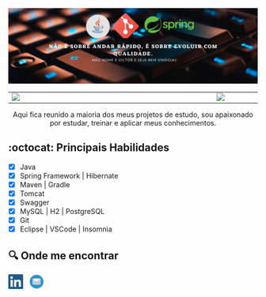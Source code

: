 <div align="center">
  <img src="assets/images/capa.png" alt="Capa">
</div>

<div align="center">
  <table>
    <tr>
        <td><img width="400px" align="left" src="https://github-readme-stats.vercel.app/api/top-langs/?username=VictorSimiao&hide=html&layout=compact&theme=buefy" /></td>
        <td><img width="495px" align="left" src="https://github-readme-stats.vercel.app/api?username=VictorSimiao&theme=buefy"/></td>
    </tr>   
  </table>
</div>

  <div align="center">
 
Aqui fica reunido a maioria dos meus projetos de estudo, sou apaixonado por estudar, treinar e aplicar meus conhecimentos.
</div>

## :octocat: Principais Habilidades

- [x] Java
- [x] Spring Framework | Hibernate
- [x] Maven | Gradle
- [x] Tomcat
- [x] Swagger
- [x] MySQL | H2 | PostgreSQL
- [x] Git
- [x] Eclipse | VSCode | Insomnia

## :mag: Onde me encontrar

<a href="https://www.linkedin.com/in/victorsreis/"><img height="30" src="assets/images/linkedin.png"></a>&nbsp;&nbsp;
<a href="malito:victor.sreis@hotmail.com"><img height="30" src="assets/images/email.png"></a>&nbsp;&nbsp;
